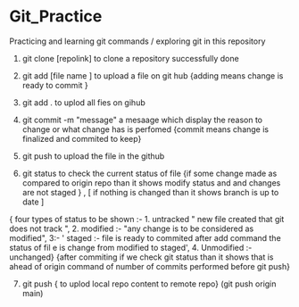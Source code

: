 # Git_Practice

Practicing and learning git commands / exploring git in this repository

1. git clone [repolink] to clone a repository successfully done

2. git add [file name ] to upload a file on git hub {adding means change is ready to commit }

3. git add . to uplod all fies on gihub

4. git commit -m "message" a mesaage which display the reason to change or what change has is perfomed {commit means change is finalized and commited to keep}

5. git push to upload the file in the github

6. git status to check the current status of file {if some change made as compared to origin repo than it shows modify status and and changes are not staged } , [ if nothing is changed than it shows branch is up to date ]

{ four types of status to be shown :- 1. untracked " new file created that git does not track ", 2. modified :- "any change is to be considered as modified", 3:- ' staged :- file is ready to commited after add command the status of fil e is change from modified to staged', 4. Unmodified :- unchanged} {after commiting if we check git status than it shows that is ahead of origin command of number of commits performed before git push}

7. git push { to uplod local repo content to remote repo} (git push origin main)
